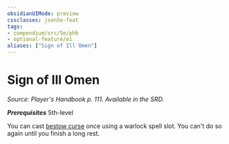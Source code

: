 ```yaml
---
obsidianUIMode: preview
cssclasses: json5e-feat
tags:
- compendium/src/5e/phb
- optional-feature/ei
aliases: ["Sign of Ill Omen"]
---
```

# Sign of Ill Omen
*Source: Player's Handbook p. 111. Available in the SRD.*  

***Prerequisites*** 5th-level

You can cast [bestow curse](compendium/spells/bestow-curse.md) once using a warlock spell slot. You can't do so again until you finish a long rest.